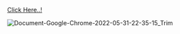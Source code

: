 [Click Here..!](https://aslihan06.github.io/hover-effect/)

![Document-Google-Chrome-2022-05-31-22-35-15_Trim](https://user-images.githubusercontent.com/98950958/171284558-8b6f6a4e-a900-448e-b8d4-0b1771e820cb.gif)
